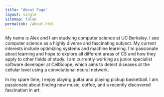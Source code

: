 ```yaml
---
title: "About Page"
layout: single
sitemap: false
permalink: /about.html
---
```


  My name is Alex and I am studying computer science at UC Berkeley. I see
  computer science as a highly diverse and fascinating subject. My current
  interests include optimizing systems and machine learning. I'm passionate
  about learning and hope to explore all different areas of CS and how they
  apply to other fields of study. I am currently working as junior specialist
  software developer at CellScope, which aims to detect diseases at the
  cellular level using a convolutional neural network.

  In my spare time, I enjoy playing guitar and playing pickup basketball.
  I am passionate about finding new music, coffee, and a recently discovered
  fascination in art.
